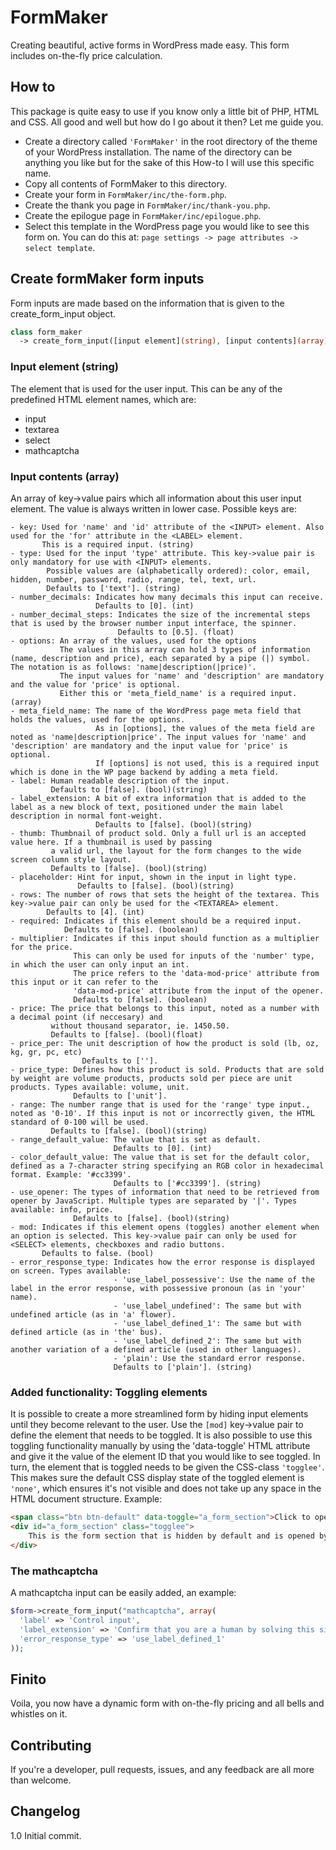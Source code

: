 # FormMaker
Creating beautiful, active forms in WordPress made easy. This form includes on-the-fly price calculation.

## How to
This package is quite easy to use if you know only a little bit of PHP, HTML and CSS. 
All good and well but how do I go about it then? Let me guide you.

* Create a directory called `'FormMaker'` in the root directory of the theme of your WordPress installation. The name of the directory can be anything you like but for the sake of this How-to I will use this specific name.
* Copy all contents of FormMaker to this directory.
* Create your form in `FormMaker/inc/the-form.php`.
* Create the thank you page in `FormMaker/inc/thank-you.php`.
* Create the epilogue page in `FormMaker/inc/epilogue.php`.
* Select this template in the WordPress page you would like to see this form on. You can do this at: `page settings -> page attributes -> select template`.

## Create formMaker form inputs
Form inputs are made based on the information that is given to the create_form_input object.
```php
class form_maker
  -> create_form_input([input element](string), [input contents](array))
```
### Input element (string)
The element that is used for the user input. This can be any of the predefined HTML element names, which are:
* input
* textarea
* select
* mathcaptcha

### Input contents (array)
An array of key->value pairs which all information about this user input element. The value is always written in lower case.
Possible keys are:
```
- key: Used for 'name' and 'id' attribute of the <INPUT> element. Also used for the 'for' attribute in the <LABEL> element.
       This is a required input. (string)
- type: Used for the input 'type' attribute. This key->value pair is only mandatory for use with <INPUT> elements.
        Possible values are (alphabetically ordered): color, email, hidden, number, password, radio, range, tel, text, url.
        Defaults to ['text']. (string)
- number_decimals: Indicates how many decimals this input can receive.
                   Defaults to [0]. (int)
- number_decimal_steps: Indicates the size of the incremental steps that is used by the browser number input interface, the spinner.
                        Defaults to [0.5]. (float)
- options: An array of the values, used for the options
           The values in this array can hold 3 types of information (name, description and price), each separated by a pipe (|) symbol. The notation is as follows: 'name|description(|price)'.
           The input values for 'name' and 'description' are mandatory and the value for 'price' is optional.
           Either this or 'meta_field_name' is a required input. (array)
- meta_field_name: The name of the WordPress page meta field that holds the values, used for the options.
                   As in [options], the values of the meta field are noted as 'name|description|price'. The input values for 'name' and 'description' are mandatory and the input value for 'price' is optional.
                   If [options] is not used, this is a required input which is done in the WP page backend by adding a meta field.
- label: Human readable description of the input.
         Defaults to [false]. (bool)(string)
- label_extension: A bit of extra information that is added to the label as a new block of text, positioned under the main label description in normal font-weight.
                   Defaults to [false]. (bool)(string)
- thumb: Thumbnail of product sold. Only a full url is an accepted value here. If a thumbnail is used by passing
         a valid url, the layout for the form changes to the wide screen column style layout.
         Defaults to [false]. (bool)(string)
- placeholder: Hint for input, shown in the input in light type.
               Defaults to [false]. (bool)(string)
- rows: The number of rows that sets the height of the textarea. This key->value pair can only be used for the <TEXTAREA> element.
        Defaults to [4]. (int)
- required: Indicates if this element should be a required input.
            Defaults to [false]. (boolean)
- multiplier: Indicates if this input should function as a multiplier for the price.
              This can only be used for inputs of the 'number' type, in which the user can only input an int.
              The price refers to the 'data-mod-price' attribute from this input or it can refer to the
              'data-mod-price' attribute from the input of the opener.
              Defaults to [false]. (boolean)
- price: The price that belongs to this input, noted as a number with a decimal point (if neccesary) and
         without thousand separator, ie. 1450.50.
         Defaults to [false]. (bool)(float)
- price_per: The unit description of how the product is sold (lb, oz, kg, gr, pc, etc)
                Defaults to [''].
- price_type: Defines how this product is sold. Products that are sold by weight are volume products, products sold per piece are unit products. Types available: volume, unit.
              Defaults to ['unit']. 
- range: The number range that is used for the 'range' type input., noted as '0-10'. If this input is not or incorrectly given, the HTML standard of 0-100 will be used.
         Defaults to [false]. (bool)(string)
- range_default_value: The value that is set as default.
                       Defaults to [0]. (int)
- color_default_value: The value that is set for the default color, defined as a 7-character string specifying an RGB color in hexadecimal format. Example: '#cc3399'.
                       Defaults to ['#cc3399']. (string)
- use_opener: The types of information that need to be retrieved from opener by JavaScript. Multiple types are separated by '|'. Types available: info, price.
              Defaults to [false]. (bool)(string)
- mod: Indicates if this element opens (toggles) another element when an option is selected. This key->value pair can only be used for <SELECT> elements, checkboxes and radio buttons.
       Defaults to false. (bool)
- error_response_type: Indicates how the error response is displayed on screen. Types available:
                       - 'use_label_possessive': Use the name of the label in the error response, with possessive pronoun (as in 'your' name).
                       - 'use_label_undefined': The same but with undefined article (as in 'a' flower).
                       - 'use_label_defined_1': The same but with defined article (as in 'the' bus).
                       - 'use_label_defined_2': The same but with another variation of a defined article (used in other languages).
                       - 'plain': Use the standard error response.
                       Defaults to ['plain']. (string)
```

### Added functionality: Toggling elements

It is possible to create a more streamlined form by hiding input elements until they become relevant to the user. Use the `[mod]` key->value pair to define the element that needs to be toggled.
It is also possible to use this toggling functionality manually by using the 'data-toggle' HTML attribute and give it the value of the element ID that you would like to see toggled. In turn, the element
that is toggled needs to be given the CSS-class `'togglee'`. This makes sure the default CSS display state of the toggled element is `'none'`, which ensures it's not visible and does not take up any space in the HTML document structure.
Example:
```html
<span class="btn btn-default" data-toggle="a_form_section">Click to open the form section</span>
<div id="a_form_section" class="togglee">
    This is the form section that is hidden by default and is opened by clicking on the link above.
</div>
```

### The mathcaptcha
A mathcaptcha input can be easily added, an example:
```php
$form->create_form_input("mathcaptcha", array(
  'label' => 'Control input',
  'label_extension' => 'Confirm that you are a human by solving this simple calculation',
  'error_response_type' => 'use_label_defined_1'
));
```

## Finito
Voila, you now have a dynamic form with on-the-fly pricing and all bells and whistles on it.

## Contributing
If you're a developer, pull requests, issues, and any feedback are all more than welcome.

## Changelog
1.0 Initial commit.
